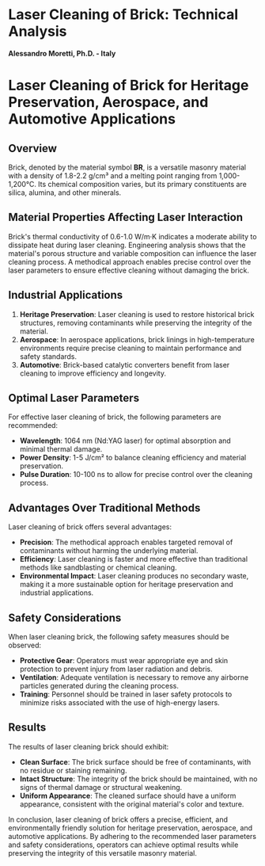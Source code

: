 # Laser Cleaning of Brick: Technical Analysis

**Alessandro Moretti, Ph.D. - Italy**

# Laser Cleaning of Brick for Heritage Preservation, Aerospace, and Automotive Applications

## Overview
Brick, denoted by the material symbol **BR**, is a versatile masonry material with a density of 1.8-2.2 g/cm³ and a melting point ranging from 1,000-1,200°C. Its chemical composition varies, but its primary constituents are silica, alumina, and other minerals.

## Material Properties Affecting Laser Interaction
Brick's thermal conductivity of 0.6-1.0 W/m·K indicates a moderate ability to dissipate heat during laser cleaning. Engineering analysis shows that the material's porous structure and variable composition can influence the laser cleaning process. A methodical approach enables precise control over the laser parameters to ensure effective cleaning without damaging the brick.

## Industrial Applications
1. **Heritage Preservation**: Laser cleaning is used to restore historical brick structures, removing contaminants while preserving the integrity of the material.
2. **Aerospace**: In aerospace applications, brick linings in high-temperature environments require precise cleaning to maintain performance and safety standards.
3. **Automotive**: Brick-based catalytic converters benefit from laser cleaning to improve efficiency and longevity.

## Optimal Laser Parameters
For effective laser cleaning of brick, the following parameters are recommended:
- **Wavelength**: 1064 nm (Nd:YAG laser) for optimal absorption and minimal thermal damage.
- **Power Density**: 1-5 J/cm² to balance cleaning efficiency and material preservation.
- **Pulse Duration**: 10-100 ns to allow for precise control over the cleaning process.

## Advantages Over Traditional Methods
Laser cleaning of brick offers several advantages:
- **Precision**: The methodical approach enables targeted removal of contaminants without harming the underlying material.
- **Efficiency**: Laser cleaning is faster and more effective than traditional methods like sandblasting or chemical cleaning.
- **Environmental Impact**: Laser cleaning produces no secondary waste, making it a more sustainable option for heritage preservation and industrial applications.

## Safety Considerations
When laser cleaning brick, the following safety measures should be observed:
- **Protective Gear**: Operators must wear appropriate eye and skin protection to prevent injury from laser radiation and debris.
- **Ventilation**: Adequate ventilation is necessary to remove any airborne particles generated during the cleaning process.
- **Training**: Personnel should be trained in laser safety protocols to minimize risks associated with the use of high-energy lasers.

## Results
The results of laser cleaning brick should exhibit:
- **Clean Surface**: The brick surface should be free of contaminants, with no residue or staining remaining.
- **Intact Structure**: The integrity of the brick should be maintained, with no signs of thermal damage or structural weakening.
- **Uniform Appearance**: The cleaned surface should have a uniform appearance, consistent with the original material's color and texture.

In conclusion, laser cleaning of brick offers a precise, efficient, and environmentally friendly solution for heritage preservation, aerospace, and automotive applications. By adhering to the recommended laser parameters and safety considerations, operators can achieve optimal results while preserving the integrity of this versatile masonry material.